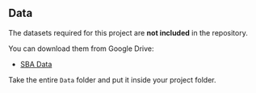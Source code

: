 ## Data

The datasets required for this project are **not included** in the repository.  

You can download them from Google Drive:

- [SBA Data](https://drive.google.com/drive/folders/1BzDlg9ayYNchEKgYmHkag7I4XJEdOmjf?usp=sharing)

Take the entire `Data` folder and put it inside your project folder.
